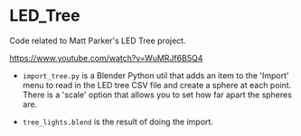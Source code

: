 # LED_Tree
Code related to Matt Parker's LED Tree project.

https://www.youtube.com/watch?v=WuMRJf6B5Q4


* `import_tree.py` is a Blender Python util that adds an item to the 'Import' menu to read in the LED tree CSV file and create a sphere at each point. There is a 'scale' option that allows you to set how far apart the spheres are.

* `tree_lights.blend` is the result of doing the import.
